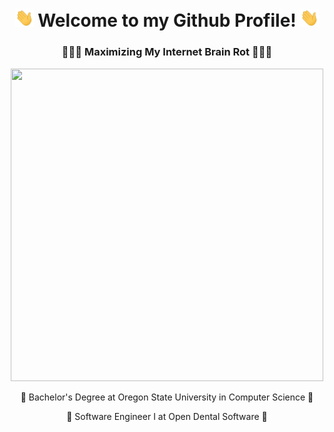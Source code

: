 <h1 align="center"><img src="https://raw.githubusercontent.com/ABSphreak/ABSphreak/master/gifs/Hi.gif" width="30px" /> Welcome to my Github Profile! <img src="https://raw.githubusercontent.com/ABSphreak/ABSphreak/master/gifs/Hi.gif" width="30px" /></h1>

<h3 align="center">🧑🏻‍💻 Maximizing My Internet Brain Rot 🧑🏻‍💻 </h3>
<div align="center">
  <img src="https://user-images.githubusercontent.com/74038190/219923809-b86dc415-a0c2-4a38-bc88-ad6cf06395a8.gif" height="500px" width="500px"/> 
</div>
<p align="center">🦫 Bachelor's Degree at Oregon State University in Computer Science 🦫</p>
<p align="center">🦷 Software Engineer I at Open Dental Software 🦷</p>
